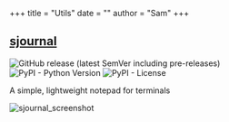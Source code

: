 +++
title = "Utils"
date = ""
author = "Sam"
+++

## [sjournal](https://github.com/SamuelStuver/sjournal "Github")

![GitHub release (latest SemVer including pre-releases)](https://img.shields.io/github/v/release/SamuelStuver/sjournal?include_prereleases&logo=github)
![PyPI - Python Version](https://img.shields.io/pypi/pyversions/sjournal)
![PyPI - License](https://img.shields.io/pypi/l/sjournal)

A simple, lightweight notepad for terminals

![sjournal_screenshot](https://raw.githubusercontent.com/SamuelStuver/sjournal/main/demos/demo.png "sjournal screenshot")
